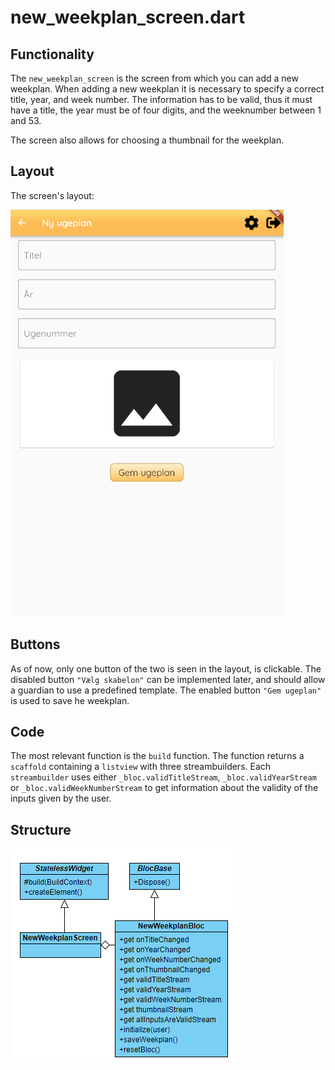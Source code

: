 # new_weekplan_screen.dart

## Functionality

The `new_weekplan_screen` is the screen from which you can add a new weekplan.
When adding a new weekplan it is necessary to specify a correct title, year, and week number.
The information has to be valid, thus it must have a title, the year must be of four digits, and the weeknumber between 1 and 53.

The screen also allows for choosing a thumbnail for the weekplan.

## Layout

The screen's layout:

![The layout of the screen](../pictures/new_weekplan_screen.PNG)

## Buttons

As of now, only one button of the two is seen in the layout, is clickable.
The disabled button `"Vælg skabelon"` can be implemented later, and should allow a guardian to use a predefined template.
The enabled button `"Gem ugeplan"` is used to save he weekplan.

## Code

The most relevant function is the `build` function.
The function returns a `scaffold` containing a `listview` with three streambuilders.
Each `streambuilder` uses either `_bloc.validTitleStream`, `_bloc.validYearStream` or `_bloc.validWeekNumberStream` to get information about the validity of the inputs given by the user.

## Structure

![The structure of the screen](../pictures/NewWeekPlanScreenDiagram.PNG)